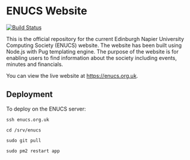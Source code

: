 # ENUCS Website
[![Build Status](https://travis-ci.com/MrRa1n/enucs.svg?token=gys1DHnnbw7by8y6URN7&branch=develop)](https://travis-ci.com/MrRa1n/enucs)  

This is the official repository for the current Edinburgh Napier University Computing Society (ENUCS) website. The website has been built using Node.js with Pug templating engine. The purpose of the website is for enabling users to find information about the society including events, minutes and financials.

You can view the live website at https://enucs.org.uk.

## Deployment
To deploy on the ENUCS server:

`ssh enucs.org.uk`

`cd /srv/enucs`

`sudo git pull`

`sudo pm2 restart app`


